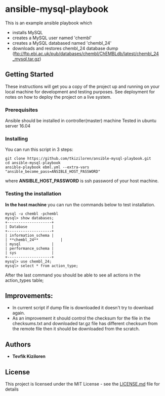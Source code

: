 # ansible-mysql-playbook

This is an example ansible playbook which
  - installs MySQL
  - creates a MySQL user named 'chembl'
  - creates a MySQL databased named 'chembl_24'
  - downloads and restores chembl_24 database dump (ftp://ftp.ebi.ac.uk/pub/databases/chembl/ChEMBLdb/latest/chembl_24_mysql.tar.gz)
  
## Getting Started

These instructions will get you a copy of the project up and running on your local machine for development and testing purposes. See deployment for notes on how to deploy the project on a live system.

### Prerequisites
Ansible should be installed in controller(master) machine
Tested in ubuntu server 16.04

### Installing

You can run this script in 3 steps:
```
git clone https://github.com/tkiziloren/ansible-mysql-playbook.git
cd ansible-mysql-playbook
ansible-playbook ebml.yml --extra-vars "ansible_become_pass=ANSIBLE_HOST_PASSWORD"
```
where **ANSIBLE_HOST_PASSWORD** is ssh password of your host machine.

### Testing the installation

**In the host machine** you can run the commands below to test installation.
```
mysql -u chembl -pchembl
mysql> show databases;
+--------------------+
| Database           |
+--------------------+
| information_schema |
| **chembl_24**          |
| mysql              |
| performance_schema |
| sys                |
+--------------------+
mysql> use chembl_24;
mysql> select * from action_type;
```
After the last command you should be able to see all actions in the action_types table;

## Improvements:
  - In current script if dump file is downloaded it doesn't try to download again. 
  - As an improvement it should control the checksum for the file in the checksums.txt and downloaded tar.gz file has different checksum from the remote file then it should be downloaded from the scratch.

## Authors
* **Tevfik Kiziloren** 

## License
This project is licensed under the MIT License - see the [LICENSE.md](LICENSE.md) file for details

